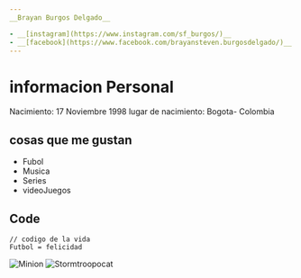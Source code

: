 ```yaml
---
__Brayan Burgos Delgado__

- __[instagram](https://www.instagram.com/sf_burgos/)__ 
- __[facebook](https://www.facebook.com/brayansteven.burgosdelgado/)__ 
---
```


# informacion Personal
 Nacimiento: 17 Noviembre 1998
 lugar de nacimiento: Bogota- Colombia 
 
## cosas que me gustan

+ Fubol
+ Musica
+ Series
+ videoJuegos


## Code

    // codigo de la vida
    Futbol = felicidad
 



![Minion](https://octodex.github.com/images/minion.png)
![Stormtroopocat](https://octodex.github.com/images/stormtroopocat.jpg "The Stormtroopocat")
